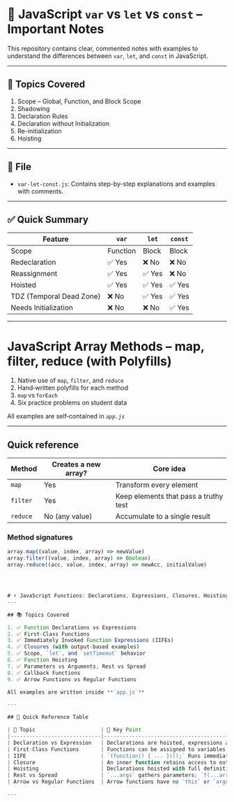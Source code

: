 # 🧠 JavaScript `var` vs `let` vs `const` – Important Notes

This repository contains clear, commented notes with examples to understand the differences between `var`, `let`, and `const` in JavaScript.

---

## 📌 Topics Covered

1. Scope – Global, Function, and Block Scope
2. Shadowing
3. Declaration Rules
4. Declaration without Initialization
5. Re-initialization
6. Hoisting

---

## 📂 File

- `var-let-const.js`: Contains step-by-step explanations and examples with comments.

---

## ✅ Quick Summary

| Feature               | `var`         | `let`        | `const`      |
|-----------------------|---------------|--------------|--------------|
| Scope                 | Function       | Block         | Block         |
| Redeclaration         | ✅ Yes        | ❌ No        | ❌ No        |
| Reassignment          | ✅ Yes        | ✅ Yes       | ❌ No        |
| Hoisted               | ✅ Yes        | ✅ Yes       | ✅ Yes       |
| TDZ (Temporal Dead Zone) | ❌ No     | ✅ Yes       | ✅ Yes       |
| Needs Initialization  | ❌ No         | ❌ No        | ✅ Yes       |

---





# JavaScript Array Methods – map, filter, reduce (with Polyfills)


1. Native use of `map`, `filter`, and `reduce`
2. Hand‑written polyfills for each method
3. `map` vs `forEach`
4. Six practice problems on student data

All examples are self‑contained in *`app.js`*

---

## Quick reference

| Method   | Creates a new array? | Core idea                                   |
|----------|----------------------|---------------------------------------------|
| `map`    | Yes                  | Transform every element                     |
| `filter` | Yes                  | Keep elements that pass a truthy test       |
| `reduce` | No (any value)       | Accumulate to a single result               |

### Method signatures

```js
array.map((value, index, array) => newValue)
array.filter((value, index, array) => Boolean)
array.reduce((acc, value, index, array) => newAcc, initialValue)




# ⚡ JavaScript Functions: Declarations, Expressions, Closures, Hoisting & More
---

## 📚 Topics Covered

1. ✅ Function Declarations vs Expressions  
2. ✅ First-Class Functions  
3. ✅ Immediately Invoked Function Expressions (IIFEs)  
4. ✅ Closures (with output-based examples)  
5. ✅ Scope, `let`, and `setTimeout` behavior  
6. ✅ Function Hoisting  
7. ✅ Parameters vs Arguments, Rest vs Spread  
8. ✅ Callback Functions  
9. ✅ Arrow Functions vs Regular Functions  

All examples are written inside **`app.js`** 

---

## 🧠 Quick Reference Table

| 🧩 Topic                     | 📌 Key Point                                                                                  |
|-----------------------------|----------------------------------------------------------------------------------------------|
| Declaration vs Expression   | Declarations are hoisted, expressions are not.                                               |
| First-Class Functions       | Functions can be assigned to variables, passed as arguments, and returned from other functions. |
| IIFE                        | `(function() { ... })();` Runs immediately, avoids polluting global scope.                   |
| Closure                     | An inner function retains access to outer variables even after the outer function completes. |
| Hoisting                    | Declarations hoisted with full definition; `var` is hoisted as `undefined`.                 |
| Rest vs Spread              | `...args` gathers parameters; `f(...arr)` spreads them.                                     |
| Arrow vs Regular Functions  | Arrow functions have no `this` or `arguments`, and use concise syntax.                      |

---
